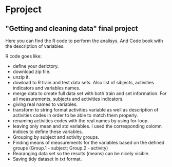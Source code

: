 # Fproject
## "Getting and cleaning data" final project

Here you can find the R code to perform the analisys. And Code book with the description of variables.


R code goes like: 
- define your derictory.
- download zip file.
- unzip it.
- dowload to R train and test data sets. Also list of sibjects,  activities indicators and variables names. 
- merge data to create full data set with both train and set information. For all measurements, subjects and activities indicators.
- giving real names to variables.
- transform to string format activities variable as well as description of activities codes in order to be able to match them properly.
- renaming activities codes with the real names by using for-loop.
- leaving only mean and std variables. I used the corresponding colomn indices to define these variables.
- Grouping by subject and activity groups.
- Finding means of measurements for the variables based on the defined groups (Group.1 - subject; Group.2 - activity)
- Rearanging data set so the results (means)  can be nicely visible.
- Saving tidy dataset in txt format.



